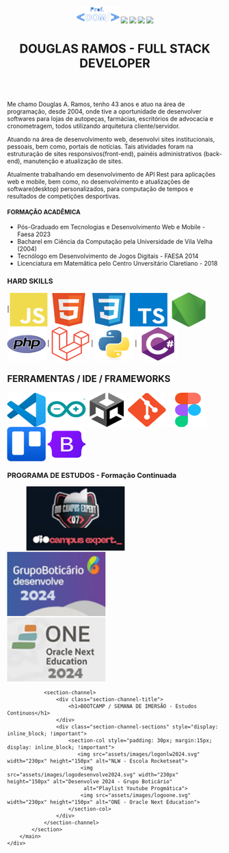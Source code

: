 <!DOCTYPE html>
<html lang="pt-BR">

<head>
    <meta charset="UTF-8">
    <meta name="viewport" content="width=device-width, initial-scale=1.0">
    <link rel="stylesheet" type="text/css" href="assets/css/stylevars.css" />
    <link rel="stylesheet" type="text/css" href="assets/css/style.css" />
    <meta name="Description" content="Repositorios Douglas Ramos -  Professor DOM">
    <meta name="robots" content="index,follow">
</head>

<body>
    <div class="wrapper">
        <main>
            <header>
                <div class="brand">
                    <div class="logo" style="display: inline_block; !important">
                       <img src="assets/images/logo.png" alt="Prof. DOM logo">
                           <a href="https://www.youtube.com/@profdomdev" target="_blank"><img src="https://img.shields.io/badge/YouTube-FF0000?style=for-the-badge&logo=youtube&logoColor=white" target="_blank"></a>
                 <a href="https://www.linkedin.com/in/douglas-ramos-dev" target="_blank"><img src="https://img.shields.io/badge/-LinkedIn-%230077B5?style=for-the-badge&logo=linkedin&logoColor=white" target="_blank"></a> 
  <a href="https://instagram.com/profdomdev" target="_blank"><img src="https://img.shields.io/badge/-Instagram-%23E4405F?style=for-the-badge&logo=instagram&logoColor=white" target="_blank"></a>
  <a href = "mailto:dougarainfo@gmail.com"><img src="https://img.shields.io/badge/-Gmail-%23333?style=for-the-badge&logo=gmail&logoColor=white" target="_blank"></a> 
                    </div>
                    <div class="title">
                        <h1>DOUGLAS RAMOS - FULL STACK DEVELOPER</h1>
                    </div>
                </div>
            </header>
            <section style="display: inline-block; !important">
              <section class="section-biography">
                <section class="section-description">
                    <p>Me chamo Douglas A. Ramos, tenho 43 anos e atuo na área  de programação, desde 2004, onde tive a oportunidade de desenvolver softwares para lojas de autopeças, farmácias, escritórios de advocacia e cronometragem, todos utilizando arquitetura cliente/servidor.
                    </p><p>Atuando na área de desenvolvimento web, desenvolvi sites institucionais, pessoais, bem como, portais de notícias.  Tais atividades foram na estruturação de sites responsivos(front-end), painéis administrativos (back-end), manutenção e atualização de sites. 
                    </p><p></p>Atualmente trabalhando em desenvolvimento de API Rest para aplicações web e mobile, bem como, no desenvolvimento e atualizações de software(desktop) personalizados, para computação de tempos e resultados de competições desportivas.
                    </p>
                </section>
                <section class="section-academy">
                    <h1>FORMAÇÃO ACADÊMICA</h1>
                    <ul>
                       <li>Pós-Graduado em Tecnologias e Desenvolvimento Web e Mobile - Faesa 2023</li> 
                       <li>Bacharel em Ciência da Computação pela Universidade de Vila Velha (2004)</li>
                       <li>Tecnólogo em Desenvolvimento de Jogos Digitais - FAESA 2014</li>
                       <li>Licenciatura em Matemãtica pelo Centro Unversitário Claretiano - 2018</li>
                    </ul>
                </section>
              </section>
            <section class="section-skills" style="display: inline_block; !important">
                <h1>HARD SKILLS</h1>
                <div class="section-skills-hard" style="display: inline_block; !important">
                |<img align="center" alt="douginfodev-Js" height="80" width="90"   src="https://raw.githubusercontent.com/devicons/devicon/master/icons/javascript/javascript-plain.svg">
                <img align="center" alt="douginfodev-HTML" height="80" width="90" src="https://raw.githubusercontent.com/devicons/devicon/master/icons/html5/html5-original.svg">
                <img align="center"  alt="douginfodev-CSS" height="80" width="90"  src="https://raw.githubusercontent.com/devicons/devicon/master/icons/css3/css3-original.svg">
                <img align="center"  alt="douginfodev-typescript" height="80" width="90"  src="https://raw.githubusercontent.com/devicons/devicon/master/icons/typescript/typescript-original.svg">
                <img align="center"  alt="douginfodev-node" height="80" width="90"  src="https://raw.githubusercontent.com/devicons/devicon/master/icons/nodejs/nodejs-original.svg">
                <img align="center" alt="douginfodev-Php" height="80" width="90"  src="https://raw.githubusercontent.com/devicons/devicon/master/icons/php/php-original.svg"> | 
                <img align="center" alt="douginfodev-laravel" height="80" width="90"  src="https://raw.githubusercontent.com/devicons/devicon/master/icons/laravel/laravel-original.svg"> | 
               <img align="center" alt="douginfodev-python" height="80" width="90" src="https://raw.githubusercontent.com/devicons/devicon/master/icons/python/python-original.svg">  |
               <img align="center" alt="douginfodev-csharp" height="80" width="90"  src="https://raw.githubusercontent.com/devicons/devicon/master/icons/csharp/csharp-original.svg">              
              <div style="font-weight:700; margin-bottom:20px;"><h2>FERRAMENTAS / IDE / FRAMEWORKS</h2></div>
              <img align="center" alt="douginfodev-Js"  height="80" width="90" src="https://raw.githubusercontent.com/devicons/devicon/master/icons/vscode/vscode-original.svg"> 
              <img align="center" alt="douginfodev-arduino" height="80" width="90" src="https://raw.githubusercontent.com/devicons/devicon/master/icons/arduino/arduino-original.svg">
              <img align="center" alt="douginfodev-arduino" height="80" width="90" src="https://raw.githubusercontent.com/devicons/devicon/master/icons/unity/unity-original.svg">
              <img align="center" alt="douginfodev-arduino"  height="80" width="90" src="https://raw.githubusercontent.com/devicons/devicon/master/icons/git/git-original.svg">
              <img align="center" alt="douginfodev-csharp"  height="80" width="90" src="https://raw.githubusercontent.com/devicons/devicon/master/icons/figma/figma-original.svg">
              <img align="center" alt="douginfodev-trello"  height="80" width="90" src="https://raw.githubusercontent.com/devicons/devicon/master/icons/trello/trello-original.svg">
              <img align="center" alt="douginfodev-csharp" height="80" width="90" src="https://raw.githubusercontent.com/devicons/devicon/master/icons/bootstrap/bootstrap-original.svg">
            </div>
            <section-channel>
                    <div class="section-channel-title">
                        <h1>PROGRAMA DE ESTUDOS -  Formação Continuada</h1>
                    </div>
                    <div class="section-channel-sections" style="display: inline_block; !important">
                        <section-col style="padding: 30px; margin:15px; display: inline_block; !important">
                            <a href="https://www.dio.me" target="_blank">
              <img src="assets/images/logocampusexpert2024.svg" width="230px" height="150px" alt="Dio Campus Expert">
                            <a href="https://www.youtube.com/playlist?list=PLjHNIrs1qFsxoFkFqsCWLVVVXucF_OkVZ" target="_blank">
                            </a>
                                <a href="https://desenvolve.grupoboticario.com.br/"  target="_blank">
                            <img src="assets/images/logodesenvolve2024.svg" width="230px" height="150px" alt="Desenvolve 2024 - Grupo Boticário"
                             alt="Playlist Youtube Progmática">
                         </a>
                              <a href="https://www.oracle.com/br/education/oracle-next-education/" target="_blank">
                            <img src="assets/images/logoone.svg" width="230px" height="150px" alt="ONE - Oracle Next Education">
                        </a>
                        </section-col>
                    </div> 
                </section-channel>

                <section-channel>
                    <div class="section-channel-title">
                        <h1>BOOTCAMP / SEMANA DE IMERSÃO - Estudos Continuos</h1>
                    </div>
                    <div class="section-channel-sections" style="display: inline_block; !important">
                        <section-col style="padding: 30px; margin:15px; display: inline_block; !important">
                           <img src="assets/images/logonlw2024.svg" width="230px" height="150px" alt="NLW - Escola Rocketseat">
                            <img src="assets/images/logodesenvolve2024.svg" width="230px" height="150px" alt="Desenvolve 2024 - Grupo Boticário"
                             alt="Playlist Youtube Progmática">
                            <img src="assets/images/logoone.svg" width="230px" height="150px" alt="ONE - Oracle Next Education">
                        </section-col>
                    </div> 
                </section-channel>
            </section>
        </main>
    </div>
</body>
</html>
